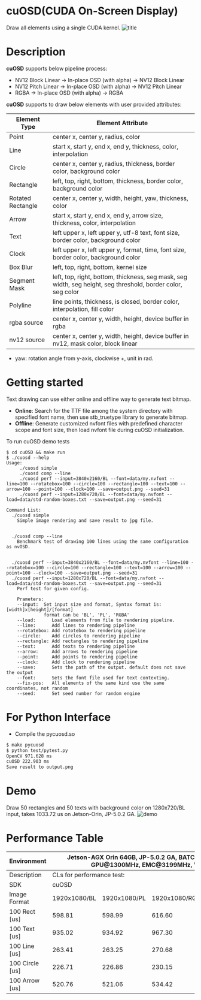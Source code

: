 # cuOSD(CUDA On-Screen Display)
Draw all elements using a single CUDA kernel.
![title](/assets/cuosd.png)

# Description

<b>cuOSD</b> supports below pipeline process:

- NV12 Block Linear → In-place OSD (with alpha) → NV12 Block Linear
- NV12 Pitch Linear → In-place OSD (with alpha) → NV12 Pitch Linear
- RGBA → In-place OSD (with alpha) → RGBA

<b>cuOSD</b> supports to draw below elements with user provided attributes:

<table>
<thead>
  <tr>
    <th>Element Type</th>
    <th>Element Attribute</th>
  </tr>
</thead>
<tbody>
  <tr>
    <td>Point</td>
    <td>center x, center y, radius, color</td>
  </tr>
  <tr>
    <td>Line</td>
    <td>start x, start y, end x, end y, thickness, color, interpolation</td>
  </tr>
  <tr>
    <td>Circle</td>
    <td>center x, center y, radius, thickness, border color, background color</td>
  </tr>
  <tr>
    <td>Rectangle</td>
    <td>left, top, right, bottom, thickness, border color, background color</td>
  </tr>
  <tr>
    <td>Rotated Rectangle</td>
    <td>center x, center y, width, height, yaw, thickness, color</td>
  </tr>
  <tr>
    <td>Arrow</td>
    <td>start x, start y, end x, end y, arrow size, thickness, color, interpolation</td>
  </tr>
  <tr>
    <td>Text</td>
    <td>left upper x, left upper y, utf-8 text, font size, border color, background color</td>
  </tr>
  <tr>
    <td>Clock</td>
    <td>left upper x, left upper y, format, time, font size, border color, background color</td>
  </tr>
  <tr>
    <td>Box Blur</td>
    <td>left, top, right, bottom, kernel size</td>
  </tr>
  <tr>
    <td>Segment Mask</td>
    <td>left, top, right, bottom, thickness, seg mask, seg width, seg height, seg threshold, border color, seg color</td>
  </tr>
  <tr>
    <td>Polyline</td>
    <td>line points, thickness, is closed, border color, interpolation, fill color</td>
  </tr>
  <tr>
    <td>rgba source</td>
    <td>center x, center y, width, height, device buffer in rgba</td>
  </tr>
  <tr>
    <td>nv12 source</td>
    <td>center x, center y, width, height, device buffer in nv12, mask color, block linear</td>
  </tr>
</tbody>
</table>

* yaw: rotation angle from y-axis, clockwise +, unit in rad.

# Getting started

Text drawing can use either online and offline way to generate text bitmap.
- <b>Online</b>: Search for the TTF file among the system directory with specified font name, then use stb_truetype library to generate bitmap.
- <b>Offline</b>: Generate customized nvfont files with predefined character scope and font size, then load nvfont file during cuOSD initialization.

To run cuOSD demo tests
```
$ cd cuOSD && make run
$ ./cuosd --help
Usage:
     ./cuosd simple
     ./cuosd comp --line
     ./cuosd perf --input=3840x2160/BL --font=data/my.nvfont --line=100 --rotatebox=100 --circle=100 --rectangle=100 --text=100 --arrow=100 --point=100 --clock=100 --save=output.png --seed=31
     ./cuosd perf --input=1280x720/BL --font=data/my.nvfont --load=data/std-random-boxes.txt --save=output.png --seed=31

Command List:
  ./cuosd simple
    Simple image rendering and save result to jpg file.


  ./cuosd comp --line
    Benchmark test of drawing 100 lines using the same configuration as nvOSD.


  ./cuosd perf --input=3840x2160/BL --font=data/my.nvfont --line=100 --rotatebox=100 --circle=100 --rectangle=100 --text=100 --arrow=100 --point=100 --clock=100 --save=output.png --seed=31
  ./cuosd perf --input=1280x720/BL --font=data/my.nvfont --load=data/std-random-boxes.txt --save=output.png --seed=31
    Perf test for given config.

    Prameters:
    --input:  Set input size and format, Syntax format is: [width]x[height]/[format]
              format can be 'BL', 'PL', 'RGBA'
    --load:      Load elements from file to rendering pipeline.
    --line:      Add lines to rendering pipeline
    --rotatebox: Add rototebox to rendering pipeline
    --circle:    Add circles to rendering pipeline
    --rectangle: Add rectangles to rendering pipeline
    --text:      Add texts to rendering pipeline
    --arrow:     Add arrows to rendering pipeline
    --point:     Add points to rendering pipeline
    --clock:     Add clock to rendering pipeline
    --save:      Sets the path of the output. default does not save the output
    --font:      Sets the font file used for text contexting.
    --fix-pos:   All elements of the same kind use the same coordinates, not random
    --seed:      Set seed number for random engine
```

# For Python Interface
- Compile the pycuosd.so
```bash
$ make pycuosd
$ python test/pytest.py
OpenCV 971.628 ms
cuOSD 222.903 ms
Save result to output.png
```

# Demo

Draw 50 rectangles and 50 texts with background color on 1280x720/BL input, takes 1033.72 us on Jetson-Orin, JP-5.0.2 GA.
![demo](data/image/output.png)

# Performance Table

<table>
<thead>
  <tr>
    <th>Environment</th>
    <th colspan="4">Jetson-AGX Orin 64GB, JP-5.0.2 GA, BATCH=1, CPU@2201.6MHz, GPU@1300MHz, EMC@3199MHz, VIC@729.6MHz</th>
  </tr>
</thead>
<tbody>
  <tr>
    <td>Description</td>
    <td colspan="4">CLs for performance test: </td>
  </tr>
  <tr>
    <td>SDK</td>
    <td colspan="3">cuOSD</td>
    <td colspan="1">nvOSD</td>
  </tr>
  <tr>
    <td>Image Format</td>
    <td>1920x1080/BL</td>
    <td>1920x1080/PL</td>
    <td>1920x1080/RGBA</td>
    <td>1920x1080/RGBA</td>
  </tr>
  <tr>
    <td>100 Rect [us]</td>
    <td>598.81</td>
    <td>598.99</td>
    <td>616.60</td>
    <td>24947(VIC)/2321(CPU)</td>
  </tr>
  <tr>
    <td>100 Text [us]</td>
    <td>935.02</td>
    <td>934.92</td>
    <td>967.30</td>
    <td>6945 (CPU)</td>
  </tr>
  <tr>
    <td>100 Line [us]</td>
    <td>263.41</td>
    <td>263.25</td>
    <td>270.68</td>
    <td>2586(CPU)</td>
  </tr>
  <tr>
    <td>100 Circle [us]</td>
    <td>226.71</td>
    <td>226.86</td>
    <td>230.15</td>
    <td>14474(CPU)</td>
  </tr>
  <tr>
    <td>100 Arrow [us]</td>
    <td>520.76</td>
    <td>521.06</td>
    <td>534.42</td>
    <td>3855(CPU)</td>
  </tr>
</tbody>
</table>
